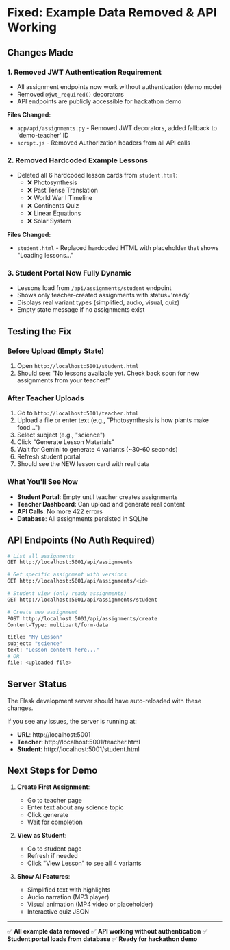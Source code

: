 # Fixed: Example Data Removed & API Working

## Changes Made

### 1. **Removed JWT Authentication Requirement**
- All assignment endpoints now work without authentication (demo mode)
- Removed `@jwt_required()` decorators
- API endpoints are publicly accessible for hackathon demo

**Files Changed:**
- `app/api/assignments.py` - Removed JWT decorators, added fallback to 'demo-teacher' ID
- `script.js` - Removed Authorization headers from all API calls

### 2. **Removed Hardcoded Example Lessons**
- Deleted all 6 hardcoded lesson cards from `student.html`:
  - ❌ Photosynthesis
  - ❌ Past Tense Translation
  - ❌ World War I Timeline
  - ❌ Continents Quiz
  - ❌ Linear Equations
  - ❌ Solar System

**Files Changed:**
- `student.html` - Replaced hardcoded HTML with placeholder that shows "Loading lessons..."

### 3. **Student Portal Now Fully Dynamic**
- Lessons load from `/api/assignments/student` endpoint
- Shows only teacher-created assignments with status='ready'
- Displays real variant types (simplified, audio, visual, quiz)
- Empty state message if no assignments exist

## Testing the Fix

### Before Upload (Empty State)
1. Open `http://localhost:5001/student.html`
2. Should see: "No lessons available yet. Check back soon for new assignments from your teacher!"

### After Teacher Uploads
1. Go to `http://localhost:5001/teacher.html`
2. Upload a file or enter text (e.g., "Photosynthesis is how plants make food...")
3. Select subject (e.g., "science")
4. Click "Generate Lesson Materials"
5. Wait for Gemini to generate 4 variants (~30-60 seconds)
6. Refresh student portal
7. Should see the NEW lesson card with real data

### What You'll See Now
- **Student Portal**: Empty until teacher creates assignments
- **Teacher Dashboard**: Can upload and generate real content
- **API Calls**: No more 422 errors
- **Database**: All assignments persisted in SQLite

## API Endpoints (No Auth Required)

```bash
# List all assignments
GET http://localhost:5001/api/assignments

# Get specific assignment with versions
GET http://localhost:5001/api/assignments/<id>

# Student view (only ready assignments)
GET http://localhost:5001/api/assignments/student

# Create new assignment
POST http://localhost:5001/api/assignments/create
Content-Type: multipart/form-data

title: "My Lesson"
subject: "science"
text: "Lesson content here..."
# OR
file: <uploaded file>
```

## Server Status

The Flask development server should have auto-reloaded with these changes.

If you see any issues, the server is running at:
- **URL**: http://localhost:5001
- **Teacher**: http://localhost:5001/teacher.html
- **Student**: http://localhost:5001/student.html

## Next Steps for Demo

1. **Create First Assignment**:
   - Go to teacher page
   - Enter text about any science topic
   - Click generate
   - Wait for completion

2. **View as Student**:
   - Go to student page
   - Refresh if needed
   - Click "View Lesson" to see all 4 variants

3. **Show AI Features**:
   - Simplified text with highlights
   - Audio narration (MP3 player)
   - Visual animation (MP4 video or placeholder)
   - Interactive quiz JSON

---

✅ **All example data removed**
✅ **API working without authentication**
✅ **Student portal loads from database**
✅ **Ready for hackathon demo**
